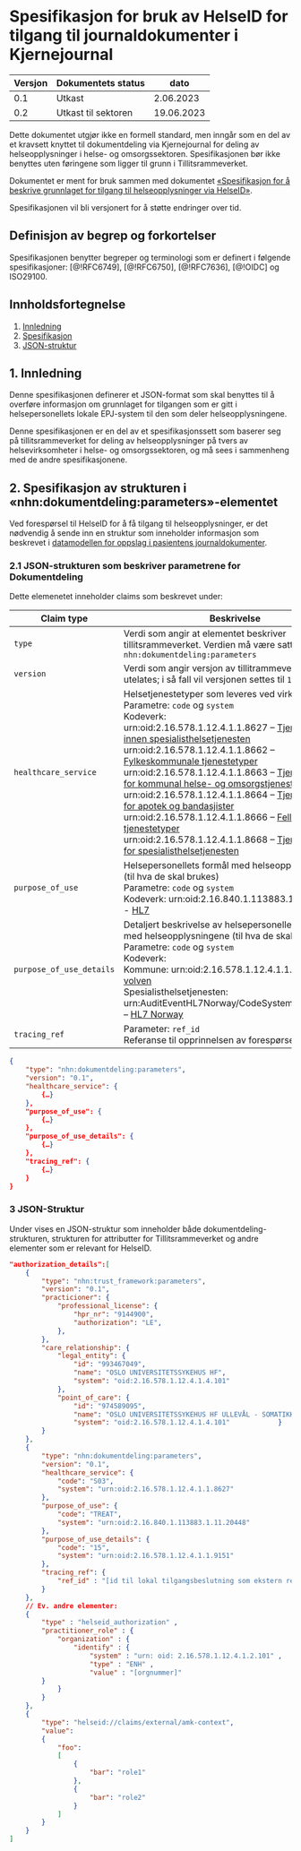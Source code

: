 # Spesifikasjon for bruk av HelseID for tilgang til journaldokumenter i Kjernejournal

| Versjon | Dokumentets status | dato |
| --- | --- | --- |
| 0.1 | Utkast | 2.06.2023 |
| 0.2 | Utkast til sektoren | 19.06.2023 |

Dette dokumentet utgjør ikke en formell standard, men inngår som en del av et kravsett knyttet til dokumentdeling via Kjernejournal for deling av helseopplysninger i helse- og omsorgssektoren. Spesifikasjonen bør ikke benyttes uten føringene som ligger til grunn i Tillitsrammeverket.

Dokumentet er ment for bruk sammen med dokumentet [«Spesifikasjon for å beskrive grunnlaget for tilgang til helseopplysninger via HelseID»](jwt_rar_profil_tillitsrammeverk.md).

Spesifikasjonen vil bli versjonert for å støtte endringer over tid.


## Definisjon av begrep og forkortelser
Spesifikasjonen benytter begreper og terminologi som er definert i følgende spesifikasjoner: [@!RFC6749], [@!RFC6750], [@!RFC7636], [@!OIDC] og ISO29100.

## Innholdsfortegnelse
1. [Innledning](#1-innledning)
2. [Spesifikasjon](#2-spesifikasjon-av-strukturen-i-«nhndokumentdelingparameters»-elementet)
3. [JSON-struktur](#3-json-struktur)


## 1. Innledning
Denne spesifikasjonen definerer et JSON-format som skal benyttes til å overføre informasjon om grunnlaget for tilgangen som er gitt i helsepersonellets lokale EPJ-system til den som deler helseopplysningene. 

Denne spesifikasjonen er en del av et spesifikasjonssett som baserer seg på tillitsrammeverket for deling av helseopplysninger på tvers av helsevirksomheter i helse- og omsorgssektoren, og må sees i sammenheng med de andre spesifikasjonene.

## 2. Spesifikasjon av strukturen i «nhn:dokumentdeling:parameters»-elementet

Ved forespørsel til HelseID for å få tilgang til helseopplysninger, er det nødvendig å sende inn en struktur som inneholder informasjon som beskrevet i [datamodellen for oppslag i pasientens journaldokumenter](datamodell_dokumentdeling.md).


### 2.1 JSON-strukturen som beskriver parametrene for Dokumentdeling

Dette elemenetet inneholder claims som beskrevet under:

| Claim type | Beskrivelse | Obligatorisk |
| --- | --- | --- |
| `type` | Verdi som angir at elementet beskriver tillitsrammeverket. Verdien må være satt som  `nhn:dokumentdeling:parameters` | **Ja** |
| `version` | Verdi som angir versjon av tillitrammeverk. Kan utelates; i så fall vil versjonen settes til `1.0`. |  **Nei** |
| `healthcare_service` | Helsetjenestetyper som leveres ved virksomheten. </br> Parametre: `code` og `system`</br>Kodeverk: <br/>urn:oid:2.16.578.1.12.4.1.1.8627 – [Tjenestetyper innen spesialisthelsetjenesten](https://volven.no/produkt.asp?open_f=true&id=495806&catID=3&subID=8&subCat=163&oid=8627)<br/>urn:oid:2.16.578.1.12.4.1.1.8662 – [Fylkeskommunale tjenestetyper](https://volven.no/produkt.asp?open_f=true&id=496298&catID=3&subID=8&subCat=163&oid=8662)<br/>urn:oid:2.16.578.1.12.4.1.1.8663 – [Tjenestetyper for kommunal helse- og omsorgstjeneste mv](https://volven.no/produkt.asp?open_f=true&id=496326&catID=3&subID=8&subCat=163&oid=8663)<br/>urn:oid:2.16.578.1.12.4.1.1.8664 – [Tjenestetyper for apotek og bandasjister](https://volven.no/produkt.asp?open_f=true&id=496327&catID=3&subID=8&subCat=163&oid=8664)<br/>urn:oid:2.16.578.1.12.4.1.1.8666 – [Felles tjenestetyper](https://volven.no/produkt.asp?open_f=true&id=496328&catID=3&subID=8&subCat=163&oid=8666)<br/>urn:oid:2.16.578.1.12.4.1.1.8668 – [Tjenestetyper for spesialisthelsetjenesten](https://volven.no/produkt.asp?open_f=true&id=496329&catID=3&subID=8&subCat=163&oid=8668)| **Ja** |
| `purpose_of_use` | Helsepersonellets formål med helseopplysningene (til hva de skal brukes) </br>Parametre: `code` og `system`</br>Kodeverk: urn:oid:2.16.840.1.113883.1.11.20448 - [HL7](https://terminology.hl7.org/ValueSet-v3-PurposeOfUse.html) | **Ja** |
| `purpose_of_use_details` | Detaljert beskrivelse av helsepersonellets formål med helseopplysningene (til hva de skal brukes) </br>Parametre: `code` og `system`</br>Kodeverk:</br>Kommune: urn:oid:2.16.578.1.12.4.1.1.9151 - [volven](https://volven.no/produkt.asp?open_f=true&id=494341&catID=3&subID=8&subCat=140&oid=9151)<br/>Spesialisthelsetjenesten: urn:AuditEventHL7Norway/CodeSystem/carerelation – [HL7 Norway](https://hl7norway.github.io/AuditEvent/currentbuild/CodeSystem-carerelation.html) | **Ja** |
| `tracing_ref` | Parameter: `ref_id`</br> Referanse til opprinnelsen av forespørsel  | **Ja** |

````JSON
{
    "type": "nhn:dokumentdeling:parameters",
    "version": "0.1",
    "healthcare_service": {
        {…}
    },
    "purpose_of_use": {
        {…}
    },
    "purpose_of_use_details": {
        {…}
    },
    "tracing_ref": {
        {…}
    }	
}
````

### 3 JSON-Struktur

Under vises en JSON-struktur som inneholder både dokumentdeling-strukturen, strukturen for attributter for Tillitsrammeverket og andre elementer som er relevant for HelseID.

```JSON
"authorization_details":[
    {
        "type": "nhn:trust_framework:parameters",
        "version": "0.1",
        "practicioner": {
            "professional_license": {
                "hpr_nr": "9144900",
                "authorization": "LE",
            },
        },
        "care_relationship": {
            "legal_entity": {
                "id": "993467049",
                "name": "OSLO UNIVERSITETSSYKEHUS HF",
                "system": "oid:2.16.578.1.12.4.1.4.101"                
            },
            "point_of_care": {
                "id": "974589095",
                "name": "OSLO UNIVERSITETSSYKEHUS HF ULLEVÅL - SOMATIKK",
                "system": "oid:2.16.578.1.12.4.1.4.101"            }
        }
    },
    {
        "type": "nhn:dokumentdeling:parameters",
        "version": "0.1",				
        "healthcare_service": {
            "code": "S03",
            "system": "urn:oid:2.16.578.1.12.4.1.1.8627"
        },
        "purpose_of_use": {
            "code": "TREAT",
            "system": "urn:oid:2.16.840.1.113883.1.11.20448"
        },
        "purpose_of_use_details": {
            "code": "15",
            "system": "urn:oid:2.16.578.1.12.4.1.1.9151"
        },
        "tracing_ref": {
            "ref_id" : "[id til lokal tilgangsbeslutning som ekstern referanse for kilden]",
        }			
    },
    // Ev. andre elementer:
    {
        "type" : "helseid_authorization" ,
        "practitioner_role" : { 
            "organization" : { 
                "identify" : {
                    "system" : "urn: oid: 2.16.578.1.12.4.1.2.101" ,
                    "type" : "ENH" ,
                    "value" : "[orgnummer]"
        }
            }
        }
    },
    {
        "type": "helseid://claims/external/amk-context",
        "value": 
        { 
            "foo":
            [
                {
                    "bar": "role1"
                }, 
                {
                    "bar": "role2"
                }
            ]
        }
    }
]

```


